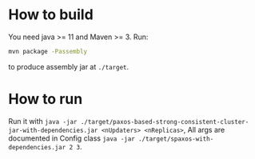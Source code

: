 # How to build

You need java >= 11 and Maven >= 3. Run:
```bash
mvn package -Passembly
```
to produce assembly jar at `./target`.

# How to run

Run it with `java -jar ./target/paxos-based-strong-consistent-cluster-jar-with-dependencies.jar <nUpdaters> <nReplicas>`,
All args are documented in Config class
`java -jar ./target/spaxos-with-dependencies.jar 2 3`.
